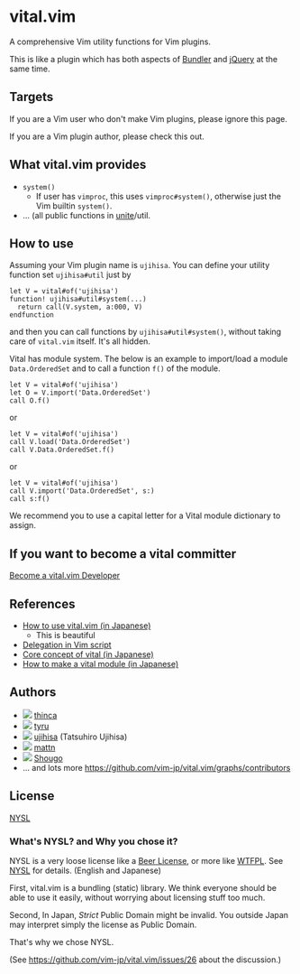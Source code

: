 # vital.vim

A comprehensive Vim utility functions for Vim plugins.

This is like a plugin which has both aspects of
[Bundler](http://gembundler.com/) and [jQuery](http://jquery.com/) at the same
time.

## Targets

If you are a Vim user who don't make Vim plugins, please ignore this page.

If you are a Vim plugin author, please check this out.

## What vital.vim provides

* `system()`
    * If user has `vimproc`, this uses `vimproc#system()`, otherwise just the
      Vim builtin `system()`.
* ... (all public functions in [unite](https://github.com/Shougo/unite.vim)/util.

## How to use

Assuming your Vim plugin name is `ujihisa`. You can define your utility
function set `ujihisa#util` just by

```vim
let V = vital#of('ujihisa')
function! ujihisa#util#system(...)
  return call(V.system, a:000, V)
endfunction
```

and then you can call functions by `ujihisa#util#system()`, without taking care
of `vital.vim` itself. It's all hidden.

Vital has module system. The below is an example to import/load a module
`Data.OrderedSet` and to call a function `f()` of the module.

```vim
let V = vital#of('ujihisa')
let O = V.import('Data.OrderedSet')
call O.f()
```

or

```vim
let V = vital#of('ujihisa')
call V.load('Data.OrderedSet')
call V.Data.OrderedSet.f()
```

or

```vim
let V = vital#of('ujihisa')
call V.import('Data.OrderedSet', s:)
call s:f()
```

We recommend you to use a capital letter for a Vital module dictionary to assign.

## If you want to become a vital committer

[Become a vital.vim Developer](https://github.com/vim-jp/vital.vim/wiki/Become-a-vital.vim-Developer)

## References

* [How to use vital.vim (in Japanese)](http://rbtnn.github.io/how-to-use-vital.vim/)
    * This is beautiful
* [Delegation in Vim script](http://ujihisa.blogspot.com/2011/02/delegation-in-vim-script.html)
* [Core concept of vital (in Japanese)](http://d.hatena.ne.jp/thinca/20110310/1299768323)
* [How to make a vital module (in Japanese)](http://d.hatena.ne.jp/thinca/20110311/1299769233)

## Authors

* ![](https://secure.gravatar.com/avatar/3b83f8f7a25019f3ee01791df024bf3c?s=420&d=https://a248.e.akamai.net/assets.github.com%2Fimages%2Fgravatars%2Fgravatar-user-420.png)
  [thinca](http://github.com/thinca)
* ![](https://secure.gravatar.com/avatar/5fdf83c448b8503add52517c7de0e3cc?s=420&d=https://a248.e.akamai.net/assets.github.com%2Fimages%2Fgravatars%2Fgravatar-user-420.png)
  [tyru](http://github.com/tyru)
* ![](https://secure.gravatar.com/avatar/d9d0ceb387e3b6de5c4562af78e8a910?s=420&d=https://a248.e.akamai.net/assets.github.com%2Fimages%2Fgravatars%2Fgravatar-user-420.png)
  [ujihisa](http://github.com/ujihisa) (Tatsuhiro Ujihisa)
* ![](https://secure.gravatar.com/avatar/1ba93fd9e39ebf48777f217c38e768fd?s=420&d=https://a248.e.akamai.net/assets.github.com%2Fimages%2Fgravatars%2Fgravatar-user-420.png)
  [mattn](http://github.com/mattn)
* ![](https://secure.gravatar.com/avatar/7f5a1bfaf8b64cbcdfaf82a7de92506b?s=420&d=https://a248.e.akamai.net/assets.github.com%2Fimages%2Fgravatars%2Fgravatar-user-420.png)
  [Shougo](http://github.com/shougo)
* ... and lots more <https://github.com/vim-jp/vital.vim/graphs/contributors>

## License

[NYSL](http://www.kmonos.net/nysl/)

### What's NYSL? and Why you chose it?

NYSL is a very loose license like a [Beer License](http://en.wikipedia.org/wiki/Beerware), or more like [WTFPL](http://en.wikipedia.org/wiki/WTFPL).
See [NYSL](http://www.kmonos.net/nysl/NYSL.TXT) for details.  (English and Japanese)

First, vital.vim is a bundling (static) library.
We think everyone should be able to use it easily, without worrying about
licensing stuff too much.

Second, In Japan, *Strict* Public Domain might be invalid.
You outside Japan may interpret simply the license as Public Domain.

That's why we chose NYSL.

(See <https://github.com/vim-jp/vital.vim/issues/26> about the discussion.)
